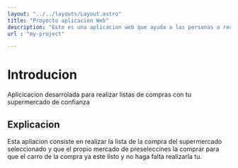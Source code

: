 ```yaml
---
layout: "../../layouts/Layout.astro"
title: "Proyecto aplicacion Web"
description: "Este es una aplicacion web que ayuda a las personas a realizar la compra de manera mas efectiva"
url : "my-project"

---
```


# Introducion
Aplicicacion desarrolada para realizar listas de compras con tu supermercado de confianza

## Explicacion
Esta apliacion consiste en realizar la lista de la compra del supermercado seleccionado y que el propio mercado de preseleccines la comprar para que el carro de la compra ya este listo y no haga falta realizarla tu.